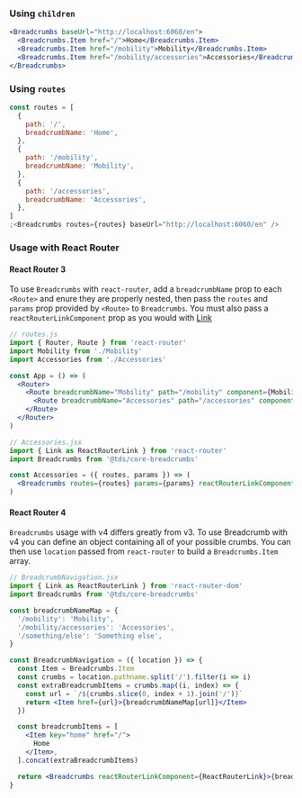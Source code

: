 ### Using `children`

```jsx
<Breadcrumbs baseUrl="http://localhost:6060/en">
  <Breadcrumbs.Item href="/">Home</Breadcrumbs.Item>
  <Breadcrumbs.Item href="/mobility">Mobility</Breadcrumbs.Item>
  <Breadcrumbs.Item href="/mobility/accessories">Accessories</Breadcrumbs.Item>
</Breadcrumbs>
```

### Using `routes`

```jsx
const routes = [
  {
    path: '/',
    breadcrumbName: 'Home',
  },
  {
    path: '/mobility',
    breadcrumbName: 'Mobility',
  },
  {
    path: '/accessories',
    breadcrumbName: 'Accessories',
  },
]
;<Breadcrumbs routes={routes} baseUrl="http://localhost:6060/en" />
```

### Usage with React Router

#### React Router 3

To use `Breadcrumbs` with `react-router`, add a `breadcrumbName` prop to each `<Route>` and enure they are properly
nested, then pass the `routes` and `params` prop provided by `<Route>` to `Breadcrumbs`. You must also pass a `reactRouterLinkComponent` prop as you would with [Link](#link)

```jsx static
// routes.js
import { Router, Route } from 'react-router'
import Mobility from './Mobility'
import Accessories from './Accessories'

const App = () => (
  <Router>
    <Route breadcrumbName="Mobility" path="/mobility" component={Mobility}>
      <Route breadcrumbName="Accessories" path="/accessories" component={Accessories}>
    </Route>
  </Router>
)
```

```jsx static
// Accessories.jsx
import { Link as ReactRouterLink } from 'react-router'
import Breadcrumbs from '@tds/core-breadcrumbs'

const Accessories = ({ routes, params }) => (
  <Breadcrumbs routes={routes} params={params} reactRouterLinkComponent={ReactRouterLink} />
)
```

#### React Router 4

`Breadcrumbs` usage with v4 differs greatly from v3. To use Breadcrumb with v4 you can define an object containing all of your possible crumbs. You can then use `location` passed from `react-router` to build a `Breadcrumbs.Item` array.

```jsx static
// BreadcrumbNavigation.jsx
import { Link as ReactRouterLink } from 'react-router-dom'
import Breadcrumbs from '@tds/core-breadcrumbs'

const breadcrumbNameMap = {
  '/mobility': 'Mobility',
  '/mobility/accessories': 'Accessories',
  '/something/else': 'Something else',
}

const BreadcrumbNavigation = ({ location }) => {
  const Item = Breadcrumbs.Item
  const crumbs = location.pathname.split('/').filter(i => i)
  const extraBreadcrumbItems = crumbs.map((i, index) => {
    const url = `/${crumbs.slice(0, index + 1).join('/')}`
    return <Item href={url}>{breadcrumbNameMap[url]}</Item>
  })

  const breadcrumbItems = [
    <Item key="home" href="/">
      Home
    </Item>,
  ].concat(extraBreadcrumbItems)

  return <Breadcrumbs reactRouterLinkComponent={ReactRouterLink}>{breadcrumbItems}</Breadcrumbs>
}
```
